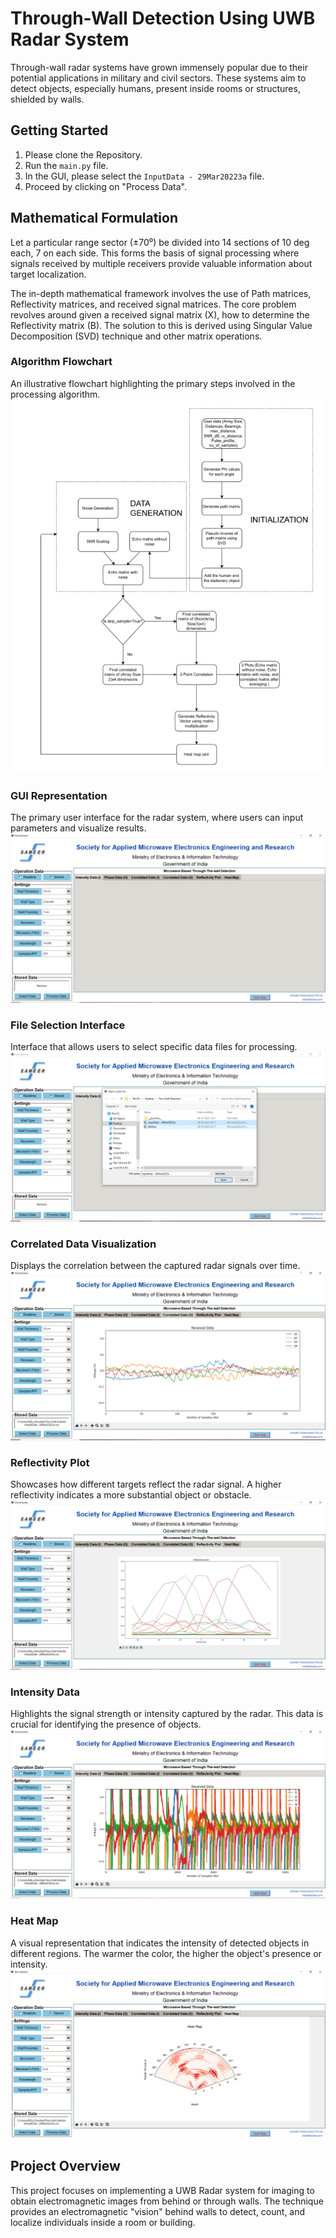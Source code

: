 # Through-Wall Detection Using UWB Radar System

Through-wall radar systems have grown immensely popular due to their potential applications in military and civil sectors. These systems aim to detect objects, especially humans, present inside rooms or structures, shielded by walls.

## Getting Started

1. Please clone the Repository.
2. Run the `main.py` file.
3. In the GUI, please select the `InputData - 29Mar20223a` file.
4. Proceed by clicking on "Process Data".

## Mathematical Formulation

Let a particular range sector (±70⁰) be divided into 14 sections of 10 deg each, 7 on each side. This forms the basis of signal processing where signals received by multiple receivers provide valuable information about target localization.

The in-depth mathematical framework involves the use of Path matrices, Reflectivity matrices, and received signal matrices. The core problem revolves around given a received signal matrix \(X\), how to determine the Reflectivity matrix \(B\). The solution to this is derived using Singular Value Decomposition (SVD) technique and other matrix operations.

### Algorithm Flowchart
An illustrative flowchart highlighting the primary steps involved in the processing algorithm.
![Algorithm Flowchart](https://github.com/Yadnik1/Through-Wall-Detection/blob/main/images/Algorithm%20flowchart.PNG?raw=true)

### GUI Representation
The primary user interface for the radar system, where users can input parameters and visualize results.
![GUI Representation](https://github.com/Yadnik1/Through-Wall-Detection/blob/main/images/GUI.PNG?raw=true)

### File Selection Interface
Interface that allows users to select specific data files for processing.
![Select File Interface](https://github.com/Yadnik1/Through-Wall-Detection/blob/main/images/Select%20file.PNG?raw=true)

### Correlated Data Visualization
Displays the correlation between the captured radar signals over time.
![Correlated Data Visualization](https://github.com/Yadnik1/Through-Wall-Detection/blob/main/images/Correlated%20Data.PNG?raw=true)

### Reflectivity Plot
Showcases how different targets reflect the radar signal. A higher reflectivity indicates a more substantial object or obstacle.
![Reflectivity Plot](https://github.com/Yadnik1/Through-Wall-Detection/blob/main/images/Reflectivity%20Plot.PNG?raw=true)

### Intensity Data
Highlights the signal strength or intensity captured by the radar. This data is crucial for identifying the presence of objects.
![Intensity Data](https://github.com/Yadnik1/Through-Wall-Detection/blob/main/images/Intensity%20data.PNG?raw=true)

### Heat Map
A visual representation that indicates the intensity of detected objects in different regions. The warmer the color, the higher the object's presence or intensity.
![Heat Map](https://github.com/Yadnik1/Through-Wall-Detection/blob/main/images/Heat%20Map.PNG?raw=true)

## Project Overview

This project focuses on implementing a UWB Radar system for imaging to obtain electromagnetic images from behind or through walls. The technique provides an electromagnetic "vision" behind walls to detect, count, and localize individuals inside a room or building.

